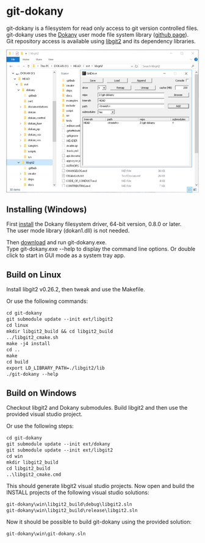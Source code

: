 # git-dokany

git-dokany is a filesystem for read only access to git version controlled files.  
git-dokany uses the [Dokany](https://dokan-dev.github.io/) user mode file system library ([github page](https://github.com/dokan-dev/dokany)).  
Git repository access is available using [libgit2](https://libgit2.github.com/) and its dependency libraries.

![alttext](screenshot.png)


## Installing (Windows)

First [install](https://github.com/dokan-dev/dokany/wiki/Installation) the Dokany filesystem driver, 64-bit version, 0.8.0 or later.  
The user mode library (dokan1.dll) is not needed.  

Then [download](https://github.com/c-klapaucius/git-dokany/releases) and run git-dokany.exe.  
Type git-dokany.exe --help to display the command line options. Or double click to start in GUI mode as a system tray app.

## Build on Linux
Install libgit2 v0.26.2, then tweak and use the Makefile.  
  
Or use the following commands:

```
cd git-dokany
git submodule update --init ext/libgit2
cd linux
mkdir libgit2_build && cd libgit2_build
../libgit2_cmake.sh
make -j4 install
cd ..
make
cd build
export LD_LIBRARY_PATH=./libgit2/lib
./git-dokany --help
```

## Build on Windows
Checkout libgit2 and Dokany submodules. Build libgit2 and then use the provided visual studio project.  
  
Or use the following steps:

```
cd git-dokany
git submodule update --init ext/dokany
git submodule update --init ext/libgit2
cd win
mkdir libgit2_build
cd libgit2_build
..\libgit2_cmake.cmd
```

This should generate libgit2 visual studio projects. Now open and build the INSTALL projects of the following visual studio solutions:

```
git-dokany\win\libgit2_build\debug\libgit2.sln
git-dokany\win\libgit2_build\release\libgit2.sln
```

Now it should be possible to build git-dokany using the provided solution:

```
git-dokany\win\git-dokany.sln
```
